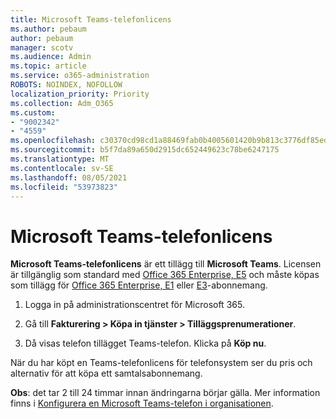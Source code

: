 ```yaml
---
title: Microsoft Teams-telefonlicens
ms.author: pebaum
author: pebaum
manager: scotv
ms.audience: Admin
ms.topic: article
ms.service: o365-administration
ROBOTS: NOINDEX, NOFOLLOW
localization_priority: Priority
ms.collection: Adm_O365
ms.custom:
- "9002342"
- "4559"
ms.openlocfilehash: c30370cd98cd1a88469fab0b4005601420b9b813c3776df85edd8bcfe56f3663
ms.sourcegitcommit: b5f7da89a650d2915dc652449623c78be6247175
ms.translationtype: MT
ms.contentlocale: sv-SE
ms.lasthandoff: 08/05/2021
ms.locfileid: "53973823"
---
```

# <a name="microsoft-teams-phone-license"></a>Microsoft Teams-telefonlicens

**Microsoft Teams-telefonlicens** är ett tillägg till **Microsoft Teams**. Licensen är tillgänglig som standard med [Office 365 Enterprise, E5](https://www.microsoft.com/microsoft-365/business/office-365-enterprise-e5-business-software?rtc=1&activetab=pivot%3aoverviewtab) och måste köpas som tillägg för [Office 365 Enterprise, E1](https://products.office.com/business/office-365-enterprise-e1-business-software) eller [E3](https://products.office.com/business/office-365-enterprise-e3-business-software)-abonnemang.

1. Logga in på administrationscentret för Microsoft 365.

2. Gå till **Fakturering > Köpa in tjänster > Tilläggsprenumerationer**. 

3. Då visas telefon tillägget Teams-telefon. Klicka på **Köp nu**.

När du har köpt en Teams-telefonlicens för telefonsystem ser du pris och alternativ för att köpa ett samtalsabonnemang.

**Obs**: det tar 2 till 24 timmar innan ändringarna börjar gälla. Mer information finns i [Konfigurera en Microsoft Teams-telefon i organisationen](https://docs.microsoft.com/MicrosoftTeams/setting-up-your-phone-system). 

